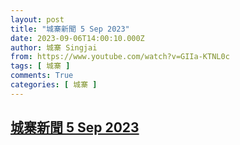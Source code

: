 ```yaml
---
layout: post
title: "城寨新聞 5 Sep 2023"
date: 2023-09-06T14:00:10.000Z
author: 城寨 Singjai
from: https://www.youtube.com/watch?v=GIIa-KTNL0c
tags: [ 城寨 ]
comments: True
categories: [ 城寨 ]
---
```

<!--1694008810000-->
[城寨新聞 5 Sep 2023](https://www.youtube.com/watch?v=GIIa-KTNL0c)
------

<div>

</div>
